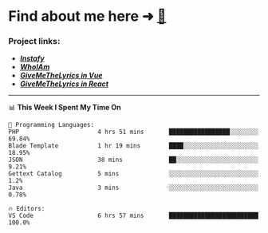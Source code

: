# Find about me here ➜ [🧑](https://pauabella.dev)

### Project links:
- ***[Instafy](https://instafy.me)***
- ***[WhoIAm](https://pauabella.dev)***
- ***[GiveMeTheLyrics in Vue](https://lyrics.pauabella.dev)***
- ***[GiveMeTheLyrics in React](https://pauabella.dev/GiveMeTheLyrics)***

---
<!--START_SECTION:waka-->
📊 **This Week I Spent My Time On** 

```text
💬 Programming Languages: 
PHP                      4 hrs 51 mins       █████████████████░░░░░░░░   69.84% 
Blade Template           1 hr 19 mins        ████░░░░░░░░░░░░░░░░░░░░░   18.95% 
JSON                     38 mins             ██░░░░░░░░░░░░░░░░░░░░░░░   9.21% 
Gettext Catalog          5 mins              ░░░░░░░░░░░░░░░░░░░░░░░░░   1.2% 
Java                     3 mins              ░░░░░░░░░░░░░░░░░░░░░░░░░   0.78%

🔥 Editors: 
VS Code                  6 hrs 57 mins       █████████████████████████   100.0%

```


<!--END_SECTION:waka-->
